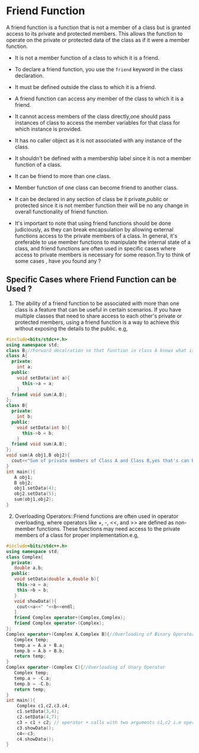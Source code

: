 # Friend Function

A friend function is a function that is not a member of a class but is granted access to its private and protected members. This allows the function to operate on the private or protected data of the class as if it were a member function.

- It is not a member function of a class to which it is a friend.

- To declare a friend function, you use the `friend` keyword in the class declaration.

- It must be defined outside the class to which it is a friend.

- A friend function can access any member of the class to which it is a friend.

- It cannot access members of the class directly,one should pass instances of class to access the member variables for that class for which instance is provided.

- It has no caller object as it is not associated with any instance of the class.

- It shouldn't be defined with a membership label since it is not a member function of a class.

- It can be friend to more than one class.

- Member function of one class can become friend to another class.

- It can be declared in any section of class be it private,public or protected since it is not member function their will be no any change in overall functionality of friend function.

- It's important to note that using friend functions should be done judiciously, as they can break encapsulation by allowing external functions access to the private members of a class. In general, it's preferable to use member functions to manipulate the internal state of a class, and friend functions are often used in specific cases where access to private members is necessary for some reason.Try to think of some cases , have you found any ?


## Specific Cases where Friend Function can be Used ?

1. The ability of a friend function to be associated with more than one class is a feature that can be useful in certain scenarios. If you have multiple classes that need to share access to each other's private or protected members, using a friend function is a way to achieve this without exposing the details to the public. e.g,

```cpp
#include<bits/stdc++.h>
using namespace std;
class B;//Forward decalration so that function in class A knows what is the type of B;
class A{
  private:
    int a;
  public:
    void setData(int a){
      this->a = a;
    }
  friend void sum(A,B);
};
class B{
  private:
    int b;
  public:
    void setData(int b){
      this->b = b;
    }
  friend void sum(A,B);
};
void sum(A obj1,B obj2){
  cout<<"Sum of private members of Class A and Class B,yes that's can be done using friend function  "<<obj1.a+obj2.b<<endl;
}
int main(){
   A obj1;
   B obj2;
   obj1.setData(4);
   obj2.setData(5);
   sum(obj1,obj2);
}
```
2.  Overloading Operators::Friend functions are often used in operator overloading, where operators like +, -, <<, and >> are defined as non-member functions. These functions may need access to the private members of a class for proper implementation.e.g,

```cpp
#include<bits/stdc++.h>
using namespace std;
class Complex{
  private:
   double a,b;
  public:
   void setData(double a,double b){
    this->a = a;
    this->b = b;
   }
   void showData(){
    cout<<a<<" "<<b<<endl;
   }
   friend Complex operator+(Complex,Complex);
   friend Complex operator-(Complex);
};
Complex operator+(Complex A,Complex B){//Overloading of Binary Operator
   Complex temp;
   temp.a = A.a + B.a;
   temp.b = A.b + B.b;
   return temp;
}
Complex operator-(Complex C){//Overloading of Unary Operator
   Complex temp;
   temp.a = -C.a;
   temp.b = -C.b;
   return temp;
}
int main(){
    Complex c1,c2,c3,c4;
    c1.setData(3,4);
    c2.setData(4,7);
    c3 = c1 + c2; // operator + calls with two arguments c1,c2 i.e operator+(c1,c2); unlike operator overloading case where c1 is caller argument and c2 is argument;
    c3.showData();
    c4=-c3;
    c4.showData();
}
```





